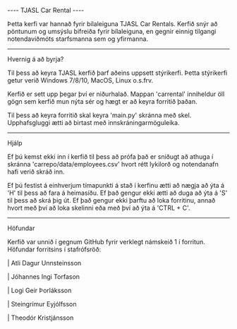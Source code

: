 

---- TJASL Car Rental ----

Þetta kerfi var hannað fyrir bílaleiguna TJASL Car Rentals. Kerfið snýr að pöntunum og umsýslu bifreiða fyrir bílaleiguna, en gegnir einnig tilgangi notendaviðmóts starfsmanna sem og yfirmanna. 

------------------------
Hvernig á að byrja?


Til þess að keyra TJASL kerfið þarf aðeins uppsett stýrikerfi. Þetta stýrikerfi getur verið Windows 7/8/10, MacOS, Linux o.s.frv. 

Kerfið er sett upp þegar því er niðurhalað. Mappan 'carrental' inniheldur öll gögn sem kerfið mun nýta sér og hægt er að keyra forritið þaðan.

Til þess að keyra forritið skal keyra 'main.py' skránna með skel. Upphafsgluggi ætti að birtast með innskráningarmöguleika.

------------------------
Hjálp

Ef þú kemst ekki inn í kerfið til þess að prófa það er sniðugt að athuga í skránna 'carrepo/data/employees.csv' hvort rétt lykilorð og notendanafn hafi verið skráð inn.

Ef þú festist á einhverjum tímapunkti á stað í kerfinu ætti að nægja að ýta á 'H' til þess að fara á heimasíðu. Ef það gengur ekki ætti að duga að ýta á 'S' til þess að skrá þig út. Ef það gengur ekki þarftu að loka forritinu, annað hvort með því að loka skelinni eða með því að ýta á 'CTRL + C'.
    
------------------------
Höfundar

Kerfið var unnið í gegnum GitHub fyrir verklegt námskeið 1 í forritun. Höfundar forritsins í stafrófsröð:

| Atli Dagur Unnsteinsson

| Jóhannes Ingi Torfason

| Logi Geir Þorláksson

| Steingrímur Eyjólfsson

| Theodór Kristjánsson
    
